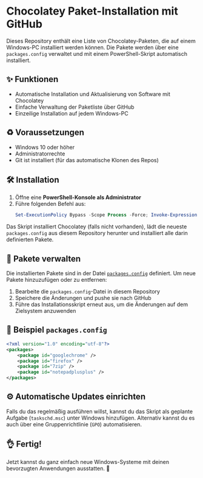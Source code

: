 # Chocolatey Paket-Installation mit GitHub

Dieses Repository enthält eine Liste von Chocolatey-Paketen, die auf einem Windows-PC installiert werden können. Die Pakete werden über eine `packages.config` verwaltet und mit einem PowerShell-Skript automatisch installiert.

## ✨ Funktionen
- Automatische Installation und Aktualisierung von Software mit Chocolatey
- Einfache Verwaltung der Paketliste über GitHub
- Einzeilige Installation auf jedem Windows-PC

## ♻ Voraussetzungen
- Windows 10 oder höher
- Administratorrechte
- Git ist installiert (für das automatische Klonen des Repos)

## 🛠 Installation
1. Öffne eine **PowerShell-Konsole als Administrator**
2. Führe folgenden Befehl aus:
   ```powershell
   Set-ExecutionPolicy Bypass -Scope Process -Force; Invoke-Expression ((New-Object System.Net.WebClient).DownloadString('https://raw.githubusercontent.com/dein-username/dein-repo/main/install.ps1'))
   ```

Das Skript installiert Chocolatey (falls nicht vorhanden), lädt die neueste `packages.config` aus diesem Repository herunter und installiert alle darin definierten Pakete.

## 📂 Pakete verwalten
Die installierten Pakete sind in der Datei [`packages.config`](packages.config) definiert. Um neue Pakete hinzuzufügen oder zu entfernen:
1. Bearbeite die `packages.config`-Datei in diesem Repository
2. Speichere die Änderungen und pushe sie nach GitHub
3. Führe das Installationsskript erneut aus, um die Änderungen auf dem Zielsystem anzuwenden

## 🚀 Beispiel `packages.config`
```xml
<?xml version="1.0" encoding="utf-8"?>
<packages>
    <package id="googlechrome" />
    <package id="firefox" />
    <package id="7zip" />
    <package id="notepadplusplus" />
</packages>
```

## ⚙ Automatische Updates einrichten
Falls du das regelmäßig ausführen willst, kannst du das Skript als geplante Aufgabe (`taskschd.msc`) unter Windows hinzufügen. Alternativ kannst du es auch über eine Gruppenrichtlinie (`GPO`) automatisieren.

## 👌 Fertig!
Jetzt kannst du ganz einfach neue Windows-Systeme mit deinen bevorzugten Anwendungen ausstatten. 🚀

